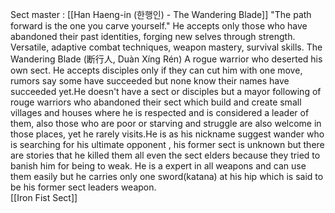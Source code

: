 Sect master : [[Han Haeng-in (한행인) - The Wandering Blade]]
"The path forward is the one you carve yourself." He accepts only those who have abandoned their past identities, forging new selves through strength. Versatile, adaptive combat techniques, weapon mastery, survival skills. The Wandering Blade (断行人, Duàn Xíng Rén) A rogue warrior who deserted his own sect. He accepts disciples only if they can cut him with one move, rumors say some have succeeded but none know their names have succeeded yet.He doesn't have a sect or disciples but a mayor following of rouge warriors who abandoned their sect which build and create small villages and houses where he is respected and is considered a leader of them, also those who are poor or starving and struggle are also welcome in those places, yet he rarely visits.He is as his nickname suggest wander who is searching for his ultimate opponent , his former sect is unknown but there are stories that he killed them all even the sect elders because they tried to banish him for being to weak. He is a expert in all weapons and can use them easily but he carries only one sword(katana) at his hip which is said to be his former sect leaders weapon.  
[[Iron Fist Sect]]